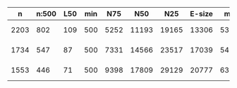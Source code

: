 n     |n:500  |L50  |min  |N75   |N50    |N25    |E-size  |max    |sum      |name
---   |---    |---  |---  |---   |---    |---    |---     |---    |---      |---
2203  |802    |109  |500  |5252  |11193  |19165  |13306   |53677  |4012179  |assembly-unitigs.fa
1734  |547    |87   |500  |7331  |14566  |23517  |17039   |54682  |4060444  |assembly-contigs.fa
1553  |446    |71   |500  |9398  |17809  |29129  |20777   |63237  |4063103  |assembly-scaffolds.fa
